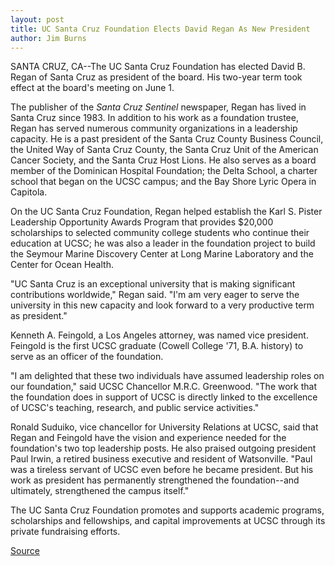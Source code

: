 ```yaml
---
layout: post
title: UC Santa Cruz Foundation Elects David Regan As New President
author: Jim Burns
---
```


SANTA CRUZ, CA--The UC Santa Cruz Foundation has elected David B. Regan of Santa Cruz as president of the board. His two-year term took effect at the board's meeting on June 1.

The publisher of the _Santa Cruz Sentinel_ newspaper, Regan has lived in Santa Cruz since 1983. In addition to his work as a foundation trustee, Regan has served numerous community organizations in a leadership capacity. He is a past president of the Santa Cruz County Business Council, the United Way of Santa Cruz County, the Santa Cruz Unit of the American Cancer Society, and the Santa Cruz Host Lions. He also serves as a board member of the Dominican Hospital Foundation; the Delta School, a charter school that began on the UCSC campus; and the Bay Shore Lyric Opera in Capitola.

On the UC Santa Cruz Foundation, Regan helped establish the Karl S. Pister Leadership Opportunity Awards Program that provides $20,000 scholarships to selected community college students who continue their education at UCSC; he was also a leader in the foundation project to build the Seymour Marine Discovery Center at Long Marine Laboratory and the Center for Ocean Health.

"UC Santa Cruz is an exceptional university that is making significant contributions worldwide," Regan said. "I'm am very eager to serve the university in this new capacity and look forward to a very productive term as president."

Kenneth A. Feingold, a Los Angeles attorney, was named vice president. Feingold is the first UCSC graduate (Cowell College '71, B.A. history) to serve as an officer of the foundation.

"I am delighted that these two individuals have assumed leadership roles on our foundation," said UCSC Chancellor M.R.C. Greenwood. "The work that the foundation does in support of UCSC is directly linked to the excellence of UCSC's teaching, research, and public service activities."

Ronald Suduiko, vice chancellor for University Relations at UCSC, said that Regan and Feingold have the vision and experience needed for the foundation's two top leadership posts. He also praised outgoing president Paul Irwin, a retired business executive and resident of Watsonville. "Paul was a tireless servant of UCSC even before he became president. But his work as president has permanently strengthened the foundation--and ultimately, strengthened the campus itself."

The UC Santa Cruz Foundation promotes and supports academic programs, scholarships and fellowships, and capital improvements at UCSC through its private fundraising efforts.

[Source](http://www1.ucsc.edu/news_events/press_releases/archive/00-01/06-01/foundation.html "Permalink to UCSC Press Release: New UCSC Foundation president")
